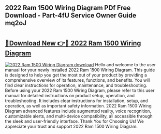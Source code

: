 ## 2022 Ram 1500 Wiring Diagram PDf Free Download - Part-4fU Service Owner Guide mq2oJ

# <h2><a href="http://dfmtm2h.blite.top/?on=2022+Ram+1500+Wiring+Diagram">🔗Download New 👉🔴 2022 Ram 1500 Wiring Diagram</a></h2>

[![2022 Ram 1500 Wiring Diagram download](https://i.imgur.com/lujVjoI.png)](http://dfmtm2h.blite.top/?on=2022+Ram+1500+Wiring+Diagram)
Hello and welcome to the user manual for your newly installed 2022 Ram 1500 Wiring Diagram. This guide is designed to help you get the most out of your product by providing a comprehensive overview of its features, functions, and benefits. You will find clear instructions for operation, maintenance, and troubleshooting. Before using your 2022 Ram 1500 Wiring Diagram, please refer to this user manual for detailed instructions on product setup, operation, and troubleshooting. It includes clear instructions for installation, setup, and operation, as well as important safety information. 2022 Ram 1500 Wiring Diagram advanced features include augmented reality, voice recognition, customizable alerts, and multi-device compatibility, all accessible through the sleek and user-friendly interface. Thank You for Choosing Us! We appreciate your trust and support 2022 Ram 1500 Wiring Diagram.
